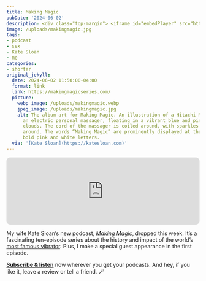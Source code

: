 ```yaml
---
title: Making Magic
pubDate: '2024-06-02'
description: <div class="top-margin"> <iframe id="embedPlayer" src="https://embed.podcasts.apple.com/us/podcast/what-makes-the-magic-wand-so-magic/id1749090563?i=10006572725...
image: /uploads/makingmagic.jpg
tags:
- podcast
- sex
- Kate Sloan
- me
categories:
- shorter
original_jekyll:
  date: 2024-06-02 11:50:00-04:00
  format: link
  link: https://makingmagicseries.com/
  picture:
    webp_image: /uploads/makingmagic.webp
    jpeg_image: /uploads/makingmagic.jpg
    alt: The album art for Making Magic. An illustration of a Hitachi Magic Wand,
      an electric personal massager, floating in a vibrant blue and pink sky with
      clouds. The cord of the massager is coiled around, with sparkles and stars scattered
      around. The words “Making Magic” are prominently displayed at the bottom in
      bold pink and white letters.
  via: '[Kate Sloan](https://katesloan.com)'
---
```


<div class="top-margin">
<iframe id="embedPlayer" src="https://embed.podcasts.apple.com/us/podcast/what-makes-the-magic-wand-so-magic/id1749090563?i=1000657272588&amp;itsct=podcast_box_player&amp;itscg=30200&amp;ls=1&amp;theme=auto" height="175px" frameborder="0" sandbox="allow-forms allow-popups allow-same-origin allow-scripts allow-top-navigation-by-user-activation" allow="autoplay *; encrypted-media *; clipboard-write" style="width: 100%; max-width: 660px; overflow: hidden; border-radius: 10px; transform: translateZ(0px); animation: 2s ease 0s 6 normal none running loading-indicator; background-color: rgb(228, 228, 228);"></iframe></div>

My wife Kate Sloan’s new podcast, [_Making Magic_](https://makingmagicseries.com), dropped this week. It’s a fascinating ten-episode series about the history and impact of the world’s [most famous vibrator](https://en.wikipedia.org/wiki/Hitachi_Magic_Wand). Plus, I make a special guest appearance in the first episode.

[**Subscribe & listen**](https://pod.link/1749090563) now wherever you get your podcasts. And hey, if you like it, leave a review or tell a friend. 🪄